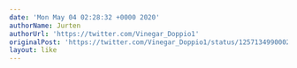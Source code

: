 ```yaml
---
date: 'Mon May 04 02:28:32 +0000 2020'
authorName: Jurten
authorUrl: 'https://twitter.com/Vinegar_Doppio1'
originalPost: 'https://twitter.com/Vinegar_Doppio1/status/1257134990002921472'
layout: like
---
```


